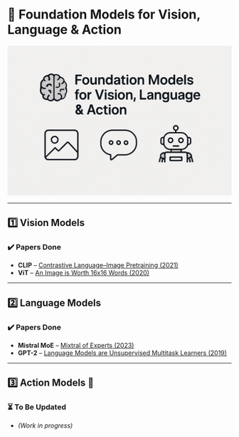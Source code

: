 # 🧠 Foundation Models for Vision, Language & Action

<p align="center">
  <img src="main.png" alt="Foundation Models Header" width="600"/>
</p>

---

## 1️⃣ Vision Models

### ✔️ Papers Done
- **CLIP** – [Contrastive Language–Image Pretraining (2021)](https://arxiv.org/abs/2103.00020)
- **ViT** – [An Image is Worth 16x16 Words (2020)](https://arxiv.org/abs/2010.11929)

---

## 2️⃣ Language Models

### ✔️ Papers Done
- **Mistral MoE** – [Mixtral of Experts (2023)](https://arxiv.org/abs/2401.04088)
- **GPT-2** – [Language Models are Unsupervised Multitask Learners (2019)](https://cdn.openai.com/better-language-models/language_models_are_unsupervised_multitask_learners.pdf)

---

## 3️⃣ Action Models 🤖

### ⏳ To Be Updated
- *(Work in progress)*
